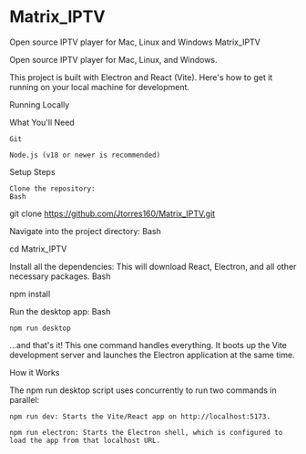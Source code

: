 # Matrix_IPTV
Open source IPTV player for Mac, Linux and Windows
Matrix_IPTV

Open source IPTV player for Mac, Linux, and Windows.

This project is built with Electron and React (Vite). Here's how to get it running on your local machine for development.

Running Locally

What You'll Need

    Git

    Node.js (v18 or newer is recommended)

Setup Steps

    Clone the repository:
    Bash

git clone https://github.com/Jtorres160/Matrix_IPTV.git

Navigate into the project directory:
Bash

cd Matrix_IPTV

Install all the dependencies: This will download React, Electron, and all other necessary packages.
Bash

npm install

Run the desktop app:
Bash

    npm run desktop

...and that's it! This one command handles everything. It boots up the Vite development server and launches the Electron application at the same time.

How it Works

The npm run desktop script uses concurrently to run two commands in parallel:

    npm run dev: Starts the Vite/React app on http://localhost:5173.

    npm run electron: Starts the Electron shell, which is configured to load the app from that localhost URL.
